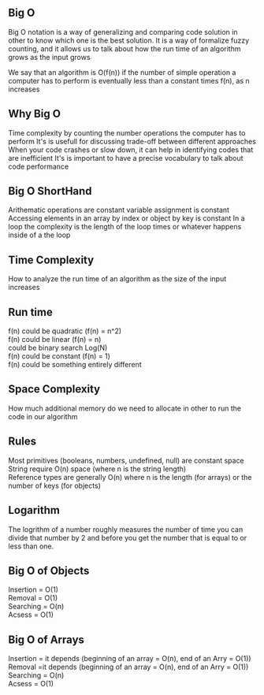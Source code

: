## Big O
Big O notation is a way of generalizing and comparing code solution in other to know which one is the best solution. It is a way of formalize fuzzy counting, and it allows us to talk about how the run time of an algorithm grows as the input grows

We say that an algorithm is O(f(n)) if the number of simple operation a computer has to perform is eventually less than a constant times f(n), as n increases

## Why Big O
Time complexity by counting the number operations the computer has to perform
It's is usefull for discussing trade-off between different approaches
When your code crashes or slow down, it can help in identifying codes that are inefficient
It's is important to have a precise vocabulary to talk about code performance

## Big O ShortHand
Arithematic operations are constant
variable assignment is constant
Accessing elements in an array by index or object by key is constant
In a loop the complexity is the length of the loop times or whatever happens inside of a the loop

## Time Complexity
How to analyze the run time of an algorithm as the size of the input increases  
## Run time  
f(n) could be quadratic (f(n) = n^2)  
f(n) could be linear (f(n) = n)  
could be binary search Log(N)  
f(n) could be constant (f(n) = 1)  
f(n) could be something entirely different


## Space Complexity
How much additional memory do we need to allocate in other to run the code in our algorithm  
## Rules
Most primitives (booleans, numbers, undefined, null) are constant space  
String require O(n) space (where n is the string length)  
Reference types are generally O(n) where n is the length (for arrays) or the number of keys (for objects)


## Logarithm
The logrithm of a number roughly measures the number of time you can divide that number by 2 and before you get the number that is equal to or less than one.


## Big O of Objects
Insertion = O(1)  
Removal = O(1)  
Searching = O(n)  
Acsess = O(1)  

## Big O of Arrays
Insertion = it depends (beginning of an array = O(n), end of an Arry = O(1))    
Removal =it depends (beginning of an array = O(n), end of an Arry = O(1))  
Searching = O(n)  
Acsess = O(1) 